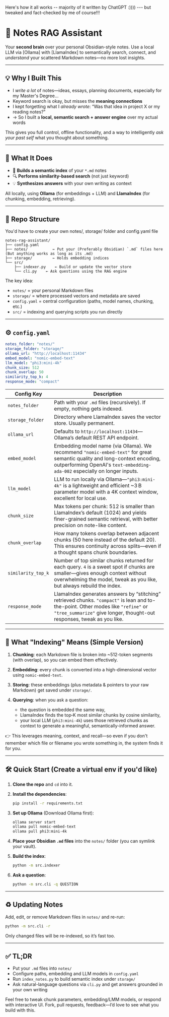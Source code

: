 Here's how it all works -- majority of it written by ChatGPT :)))) --- but tweaked and fact-checked by me of course!!!

# 🧠 Notes RAG Assistant

Your **second brain** over your personal Obsidian-style notes. Use a local LLM via \[Ollama] with \[LlamaIndex] to semantically search, connect, and *understand* your scattered Markdown notes—no more lost insights.

---

## 💡 Why I Built This

* I *write a lot* of notes—ideas, essays, planning documents, especially for my Master's Degree…
* Keyword search is okay, but misses the **meaning connections**
* I kept forgetting what I *already wrote*: “Was that idea in project X or my reading notes?”
* → So I built a **local, semantic search + answer engine** over my actual words

This gives you full control, offline functionality, and a way to intelligently *ask your past self* what you thought about something.

---

## 🚀 What It Does

* 🤖 **Builds a semantic index** of your `*.md` notes
* 🔍 **Performs similarity-based search** (not just keyword)
* 💡 **Synthesizes answers** with your own writing as context

All locally, using **Ollama** (for embeddings + LLM) and **LlamaIndex** (for chunking, embedding, retrieving).

---

## 📂 Repo Structure

You'd have to create your own notes/, storage/ folder and config.yaml file

```text
notes-rag-assistant/
├── config.yaml
├── notes/           ← Put your (Preferably Obsidian) `.md` files here (But anything works as long as its .md)
├── storage/         ← Holds embedding indices 
└── src/
    ├── indexer.py    ← Build or update the vector store
    └── cli.py    ← Ask questions using the RAG engine
```

The key idea:

* `notes/` = your personal Markdown files
* `storage/` = where processed vectors and metadata are saved
* `config.yaml` = central configuration (paths, model names, chunking, etc.)
* `src/` = indexing and querying scripts you run directly

---

## ⚙️ `config.yaml`

```yaml
notes_folder: "notes/"
storage_folder: "storage/"
ollama_url: "http://localhost:11434"
embed_model: "nomic-embed-text"
llm_model: "phi3:mini-4k"
chunk_size: 512
chunk_overlap: 50
similarity_top_k: 4
response_mode: "compact"
```

| Config Key         | Description                                                                                                                                                                                                                                                                     |
| ------------------ | ------------------------------------------------------------------------------------------------------------------------------------------------------------------------------------------------------------------------------------------------------------------------------- |
| `notes_folder`     | Path with your `.md` files (recursively). If empty, nothing gets indexed.                                                                                                                                                                                                       |
| `storage_folder`   | Directory where LlamaIndex saves the vector store. Usually permanent.                                                                                                                                                                                                           |
| `ollama_url`       | Defaults to `http://localhost:11434`—Ollama’s default REST API endpoint.                                                                                                                                                                                                        |
| `embed_model`      | Embedding model name (via Ollama). We recommend `"nomic-embed-text"` for great semantic quality and long-context encoding, outperforming OpenAI's `text-embedding-ada-002` especially on longer inputs. |
| `llm_model`        | LLM to run locally via Ollama—`"phi3:mini-4k"` is a lightweight and efficient \~3 B parameter model with a 4K context window, excellent for local use.                                                                                               |
| `chunk_size`       | Max tokens per chunk: 512 is smaller than LlamaIndex’s default (1024) and yields finer-grained semantic retrieval, with better precision on note-like content.                                                                               |
| `chunk_overlap`    | How many tokens overlap between adjacent chunks (50 here instead of the default 20). This ensures continuity across splits—even if a thought spans chunk boundaries.                                                                                                            |
| `similarity_top_k` | Number of top similar chunks returned for each query. `4` is a sweet spot if chunks are smaller—gives enough context without overwhelming the model, tweak as you like, but always rebuild the index.                                                                                                                            |
| `response_mode`    | LlamaIndex generates answers by “stitching” retrieved chunks. `"compact"` is lean and to-the-point. Other modes like `"refine"` or `"tree_summarize"` give longer, thought-out responses, tweak as you like.                                                                                       |

---

## 🧠 What "Indexing" Means (Simple Version)

1. **Chunking**: each Markdown file is broken into \~512-token segments (with overlap), so you can embed them effectively.
2. **Embedding**: every chunk is converted into a high-dimensional vector using `nomic‑embed‑text`.
3. **Storing**: these embeddings (plus metadata & pointers to your raw Markdown) get saved under `storage/`.
4. **Querying**: when you ask a question:

   * the question is embedded the same way,
   * LlamaIndex finds the top‑K most similar chunks by cosine similarity,
   * your local LLM (`phi3:mini‑4k`) uses those retrieved chunks as context to generate a meaningful, semantically-informed answer.

👉 This leverages meaning, context, and recall—so even if you don't remember which file or filename you wrote something in, the system finds it for you.

---

## 🛠️ Quick Start (Create a virtual env if you'd like)

1. **Clone the repo** and `cd` into it.

2. **Install the dependencies**:

   ```bash
   pip install -r requirements.txt
   ```

3. **Set up Ollama** (Download Ollama first):

   ```bash
   ollama server start
   ollama pull nomic-embed-text
   ollama pull phi3:mini-4k
   ```

4. **Place your Obsidian `.md` files** into the `notes/` folder (you can symlink your vault).

5. **Build the index**:

   ```bash
   python -m src.indexer
   ```

6. **Ask a question**:

   ```bash
   python -m src.cli -q QUESTION
   ```

---

## ♻️ Updating Notes

Add, edit, or remove Markdown files in `notes/` and re-run:

```bash
python -m src.cli -r
```

Only changed files will be re-indexed, so it’s fast too.

---


## ✅ TL;DR

* Put your `.md` files into `notes/`
* Configure paths, embedding and LLM models in `config.yaml`
* Run `index_notes.py` to build semantic index under `storage/`
* Ask natural-language questions via `cli.py` and get answers grounded in your own writing

Feel free to tweak chunk parameters, embedding/LMM models, or respond with interactive UI. Fork, pull requests, feedback—I’d love to see what you build with this.



